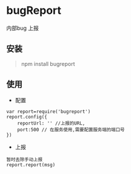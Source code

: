 # bugReport
内部bug 上报

## 安装
> npm install bugreport

## 使用
* 配置
``` 
var report=require('bugreport')
report.config({
    reportUrl: '' //上报的URL,
    port:500 // 在服务使用,需要配置服务端的端口号
})

```
* 上报
```
暂时去除手动上报
report.report(msg)
```